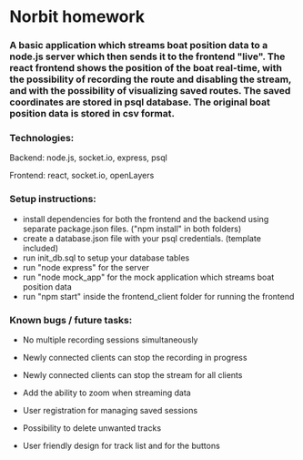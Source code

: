 # Norbit homework

### A basic application which streams boat position data to a node.js server which then sends it to the frontend "live". The react frontend shows the position of the boat real-time, with the possibility of recording the route and disabling the stream, and with the possibility of visualizing saved routes. The saved coordinates are stored in psql database. The original boat position data is stored in csv format.

### Technologies:
Backend: node.js, socket.io, express, psql

Frontend: react, socket.io, openLayers

### Setup instructions:

- install dependencies for both the frontend and the backend using separate package.json files. ("npm install" in both folders)
- create a database.json file with your psql credentials. (template included)
- run init_db.sql to setup your database tables
- run "node express"  for the server
- run "node mock_app" for the mock application which streams boat position data
- run "npm start" inside the frontend_client folder for running the frontend

### Known bugs / future tasks:

- No multiple recording sessions simultaneously
- Newly connected clients can stop the recording in progress
- Newly connected clients can stop the stream for all clients

- Add the ability to zoom when streaming data
- User registration for managing saved sessions
- Possibility to delete unwanted tracks
- User friendly design for track list and for the buttons